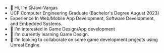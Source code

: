 - 👋 Hi, I’m @Javi-Vargas
- UCF Computer Engineering Graduate (Bachelor's Degree August 2023)
- Experience In Web/Mobile App Development, Software Development, and Embedded Systems.
- 👀 I’m interested in Game Design/App development
- 🌱 I’m currently learning Game Design.
- 💞️ I’m looking to collaborate on some game development projects using Unreal Engine.

<!---
Javi-Vargas/Javi-Vargas is a ✨ special ✨ repository because its `README.md` (this file) appears on your GitHub profile.
You can click the Preview link to take a look at your changes.
--->
